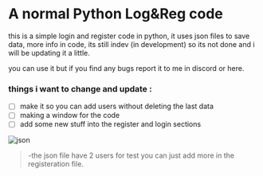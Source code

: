 # A normal Python Log&Reg code
this is a simple login and register code in python, it uses json files to save data, more info in code,
its still indev (in development) so its not done and i will be updating it a little.

you can use it but if you find any bugs report it to me in discord or here.

### things i want to change and update :
- [ ] make it so you can add users without deleting the last data
- [ ] making a window for the code
- [ ] add some new stuff into the register and login sections

![json](![image](https://user-images.githubusercontent.com/87281406/137698114-174ee7ae-d13b-4631-be2f-096085334f68.png)
)

> -the json file have 2 users for test you can just add more in the registeration file.
